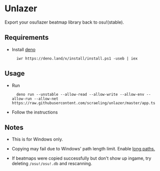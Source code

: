 # Unlazer

Export your osu!lazer beatmap library back to osu!(stable).

## Requirements

- Install [deno](https://deno.land/)

        iwr https://deno.land/x/install/install.ps1 -useb | iex

## Usage

- Run

        deno run --unstable --allow-read --allow-write --allow-env --allow-run --allow-net https://raw.githubusercontent.com/scraeling/unlazer/master/app.ts

- Follow the instructions

## Notes

- This is for Windows only.

- Copying may fail due to Windows' path length limit. Enable [long paths.](https://docs.microsoft.com/en-us/windows/win32/fileio/maximum-file-path-limitation?tabs=cmd#enable-long-paths-in-windows-10-version-1607-and-later)

- If beatmaps were copied successfully but don't show up ingame, try deleting `/osu!/osu!.db` and rescanning.
